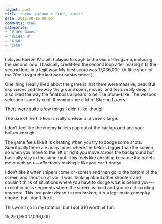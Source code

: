 ```yaml
---
layout: post
title: "Game: Raiden 4 (X360, 2009)"
date: 2011-08-16 00:00
comments: true
categories:
- "Video Games"
- "Raiden 4"
- "X360"
- "2009"
---
```


I played Raiden IV a bit. I played through to the end of the game,
including the second loop. I basically credit-fed the second loop
after making it to the second loop in a legit way. My best score
was 17,036,000. (A little short of the 20mil to get the last point
achievement.)

One thing I really liked about the game is that there were
massive, beautiful explosions and the way the ground spins, moves,
and feels really deep. I also liked the way the final boss appears
to be The Stone-Like. The weapon selection is pretty cool. It
reminds me a lot of Blazing Lazers.

There were quite a few things I didn't like, though.

The size of the hit-box is really unclear and seems large.

I don't feel like the enemy bullets pop out of the background and
your bullets enough.

The game feels like it is cheating when you try to dodge some
shots. Specifically there are many times where the field is bigger
than the screen, so when you move to the left or right you move
across the background but basically stay in the same spot. This
feels like cheating because the bullets move with
you---effectively making it like you can't dodge.

I don't like it when snipers come on-screen and then go to the
bottom of the screen and shoot up at you. I was thinking about
other shooters and couldn't think of situations where you have to
dodge what is behind you---except in boss segments where the
screen is fixed and you're not scrolling anymore. This last point
doesn't seem broken; it is a legitimate gameplay choice, but I
don't like it.

This won't go in my rotation, but I got $10 worth of fun.

15,250,950
17,036,000    
